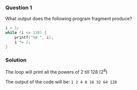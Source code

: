 ### Question 1

What output does the following program fragment produce?

```c
i = 1;
while (i <= 128) {
    printf("%d ", i);
    i *= 2;
}
```

### Solution

The loop will print all the powers of 2 till 128 ($2^8$) 

The output of the code will be: `1 2 4 8 16 32 64 128 `
